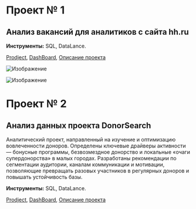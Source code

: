 # Проект № 1

## Анализ вакансий для аналитиков с сайта hh.ru


**Инструменты:** SQL, DataLance.

[Prodject](https://github.com/AgentDesher/Data-Analyst-Portfolio/blob/main/analyst_vacancies_hh_ru/analyst_vacancies_hh_ru.sql "Код проекта на GitHub"), 
[DashBoard](https://datalens.yandex/736dbp9afnq0s "DashBoard по проекту в DataLance"), 
[Описание проекта](https://github.com/AgentDesher/Data-Analyst-Portfolio/blob/main/analyst_vacancies_hh_ru/README.md)

![Изображение](https://www.google.com/imgres?q=donorsearch&imgurl=https%3A%2F%2Fcovid.donorsearch.org%2Fimages%2Ftild3465-3437-4036-b731-386333663634__donorsearch-logo-mai.svg&imgrefurl=https%3A%2F%2Fcovid.donorsearch.org%2F&docid=nbNXus_jsOm0AM&tbnid=6hI2YFj8p0YiyM&vet=12ahUKEwi4qL3U77qPAxVtgv0HHTEzCtYQM3oECB0QAA..i&w=800&h=213&hcb=2&ved=2ahUKEwi4qL3U77qPAxVtgv0HHTEzCtYQM3oECB0QAA)

![Изображение](https://upload.wikimedia.org/wikipedia/commons/thumb/4/48/Markdown-mark.svg/1920px-Markdown-mark.svg.png "Логотип Markdown")

# Проект № 2

## Анализ данных проекта DonorSearch
Аналитический проект, направленный на изучение и оптимизацию вовлеченности доноров. Определены ключевые драйверы активности — бонусные программы, безвозмездное донорство и локальные «очаги супердонорства» в малых городах. Разработаны рекомендации по сегментации аудитории, каналам коммуникации и мотивации, позволяющие превращать разовых участников в регулярных доноров и повышать устойчивость базы.

**Инструменты:** SQL, DataLance.

[Prodject](https://github.com/AgentDesher/Data-Analyst-Portfolio/blob/main/donorSearch/DonorSearch.sql "Код проекта на GitHub"), 
[DashBoard](https://datalens.yandex/xukteodgvp00i "DashBoard по проекту в DataLance"), 
[Описание проекта](https://github.com/AgentDesher/Data-Analyst-Portfolio/blob/main/donorSearch/README.md)



